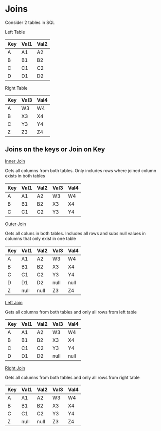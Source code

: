 # Joins

Consider 2 tables in SQL

Left Table

| Key  | Val1 | Val2 |
| :--- | :--- | :--- |
| A    | A1   | A2   |
| B    | B1   | B2   |
| C    | C1   | C2   |
| D    | D1   | D2   |

Right Table

| Key  | Val3 | Val4 |
| :--- | :--- | :--- |
| A    | W3   | W4   |
| B    | X3   | X4   |
| C    | Y3   | Y4   |
| Z    | Z3   | Z4   |

## Joins on the keys or Join on Key

<u>Inner Join</u>

Gets all columns from both tables. Only includes rows where joined column exists in both tables

| Key  | Val1 | Val2 | Val3 | Val4 |
| ---- | ---- | ---- | ---- | ---- |
| A    | A1   | A2   | W3   | W4   |
| B    | B1   | B2   | X3   | X4   |
| C    | C1   | C2   | Y3   | Y4   |

<u>Outer Join</u>

Gets all coluns in both tables. Includes all rows and subs null values in columns that only exist in one table

| Key  | Val1 | Val2 | Val3 | Val4 |
| ---- | ---- | ---- | ---- | ---- |
| A    | A1   | A2   | W3   | W4   |
| B    | B1   | B2   | X3   | X4   |
| C    | C1   | C2   | Y3   | Y4   |
| D    | D1   | D2   | null | null |
| Z    | null | null | Z3   | Z4   |

<u>Left Join</u>

Gets all columns from both tables and only all rows from left table

| Key  | Val1 | Val2 | Val3 | Val4 |
| :--- | :--- | :--- | ---- | ---- |
| A    | A1   | A2   | W3   | W4   |
| B    | B1   | B2   | X3   | X4   |
| C    | C1   | C2   | Y3   | Y4   |
| D    | D1   | D2   | null | null |

<u>Right Join</u>

Gets all columns from both tables and only all rows from right table

| Key  | Val1 | Val2 | Val3 | Val4 |
| :--- | :--- | :--- | ---- | ---- |
| A    | A1   | A2   | W3   | W4   |
| B    | B1   | B2   | X3   | X4   |
| C    | C1   | C2   | Y3   | Y4   |
| Z    | null | null | Z3   | Z4   |

## 